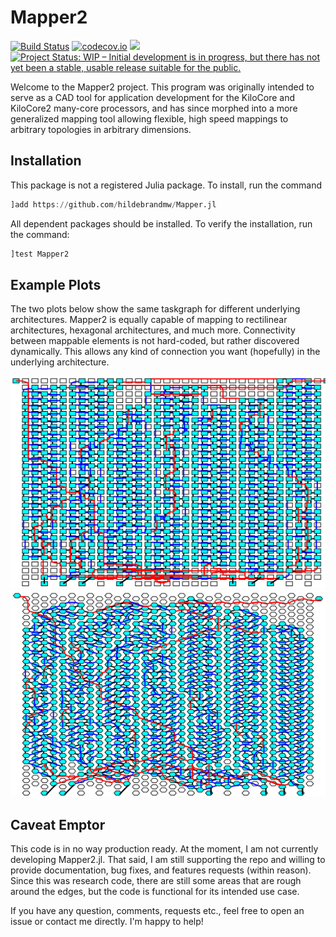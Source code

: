 # Mapper2

[![Build Status](https://travis-ci.org/hildebrandmw/Mapper2.jl.svg?branch=master)](https://travis-ci.org/hildebrandmw/Mapper2.jl)
[![codecov.io](https://codecov.io/gh/hildebrandmw/Mapper2.jl/graphs/badge.svg?branch=master)](https://codecov.io/gh/hildebrandmw/Mapper2.jl)
[![](https://img.shields.io/badge/docs-latest-blue.svg)](https://hildebrandmw.github.io/Mapper2.jl/latest)
[![Project Status: WIP – Initial development is in progress, but there has not yet been a stable, usable release suitable for the public.](https://www.repostatus.org/badges/latest/wip.svg)](https://www.repostatus.org/#wip)


Welcome to the Mapper2 project. This program was originally intended to serve
as a CAD tool for application development for the KiloCore and KiloCore2
many-core processors, and has since morphed into a more generalized mapping
tool allowing flexible, high speed mappings to arbitrary topologies in arbitrary
dimensions.

## Installation

This package is not a registered Julia package. To install, run the command

```julia
]add https://github.com/hildebrandmw/Mapper.jl
```

All dependent packages should be installed. To verify the installation, run
the command:

```julia
]test Mapper2
```

## Example Plots

The two plots below show the same taskgraph for different underlying architectures.
Mapper2 is equally capable of mapping to rectilinear architectures, hexagonal architectures, and much more.
Connectivity between mappable elements is not hard-coded, but rather discovered dynamically.
This allows any kind of connection you want (hopefully) in the underlying architecture.

![Rectangle](./assets/rect.png)
![Hex](./assets/hex.png)

## Caveat Emptor
This code is in no way production ready.
At the moment, I am not currently developing Mapper2.jl.
That said, I am still supporting the repo and willing to provide documentation, bug fixes, and features requests (within reason).
Since this was research code, there are still some areas that are rough around the edges, but the code is functional for its intended use case.

If you have any question, comments, requests etc., feel free to open an issue or contact me directly. I'm happy to help!
